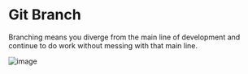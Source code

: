 # Git Branch 
Branching means you diverge from the main line of development and continue to do work without messing with that main line.

 ![image](https://user-images.githubusercontent.com/84008107/118845808-b9430500-b8e9-11eb-8d2f-f26e76fc30da.png)
